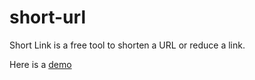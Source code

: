# short-url

Short Link is a free tool to shorten a URL or reduce a link.

Here is a [demo](http://go.khalilleo.com)
